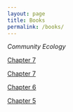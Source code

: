 ```yaml
---
layout: page
title: Books
permalink: /books/
---
```


_Community Ecology_

[Chapter 7](/_posts/2024-08-08-Ch8.md)

[Chapter 7](/_posts/2024-08-07-Ch7.md)

[Chapter 6](/_posts/2024-08-06-Ch6.md)

[Chapter 5](/_posts/2024-08-05-Ch5.md)
